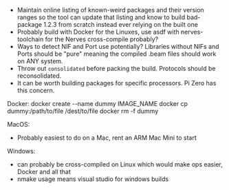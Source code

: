 - Maintain online listing of known-weird packages and their version ranges so the tool can update that listing and know to build bad-package 1.2.3 from scratch instead ever relying on the built one
- Probably build with Docker for the Linuxes, use asdf with nerves-toolchain for the Nerves cross-compile probably?
- Ways to detect NIF and Port use potentially? Libraries without NIFs and Ports should be "pure" meaning the compiled .beam files should work on ANY system.
- Throw out `consolidated` before packing the build. Protocols should be reconsolidated.
- It can be worth building packages for specific processors. Pi Zero has this concern.

Docker:
docker create --name dummy IMAGE_NAME
docker cp dummy:/path/to/file /dest/to/file
docker rm -f dummy

MacOS:
- Probably easiest to do on a Mac, rent an ARM Mac Mini to start

Windows:
- can probably be cross-compiled on Linux which would make ops easier, Docker and all that
- nmake usage means visual studio for windows builds